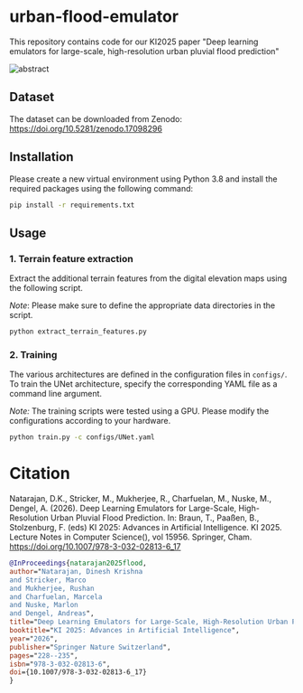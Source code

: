 # urban-flood-emulator
This repository contains code for our KI2025 paper "Deep learning emulators for large-scale, high-resolution urban pluvial flood prediction"

![abstract](images/fig_dataset_creation_training.png)

## Dataset
 
The dataset can be downloaded from Zenodo: https://doi.org/10.5281/zenodo.17098296

## Installation
Please create a new virtual environment using Python 3.8 and install the required packages using the following command: 

```bash
pip install -r requirements.txt
```

## Usage
### 1. Terrain feature extraction
Extract the additional terrain features from the digital elevation maps using the following script. 

_Note_: Please make sure to define the appropriate data directories in the script.
```bash
python extract_terrain_features.py
```

### 2. Training
The various architectures are defined in the configuration files in `configs/`. To train the UNet architecture, specify the corresponding YAML file as a command line argument. 

_Note:_ The training scripts were tested using a GPU. Please modify the configurations according to your hardware.
```bash
python train.py -c configs/UNet.yaml
```

# Citation
Natarajan, D.K., Stricker, M., Mukherjee, R., Charfuelan, M., Nuske, M., Dengel, A. (2026). Deep Learning Emulators for Large-Scale, High-Resolution Urban Pluvial Flood Prediction. In: Braun, T., Paaßen, B., Stolzenburg, F. (eds) KI 2025: Advances in Artificial Intelligence. KI 2025. Lecture Notes in Computer Science(), vol 15956. Springer, Cham. https://doi.org/10.1007/978-3-032-02813-6_17

```bibtex
@InProceedings{natarajan2025flood,
author="Natarajan, Dinesh Krishna
and Stricker, Marco
and Mukherjee, Rushan
and Charfuelan, Marcela
and Nuske, Marlon
and Dengel, Andreas",
title="Deep Learning Emulators for Large-Scale, High-Resolution Urban Pluvial Flood Prediction",
booktitle="KI 2025: Advances in Artificial Intelligence",
year="2026",
publisher="Springer Nature Switzerland",
pages="228--235",
isbn="978-3-032-02813-6",
doi={10.1007/978-3-032-02813-6_17}
}
```
